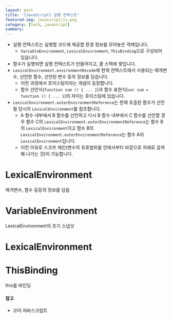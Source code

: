 ```yaml
---
layout: post
title: '[JavaScript] 실행 컨텍스트'
featured-img: javascript/js.png
category: [tech, javascript]
summary:
---
```


- 실행 컨텍스트는 실행할 코드에 제공할 환경 정보를 모아놓은 객체입니다.
  - `VariableEnvironment`, `LexicalEnvironment`, `ThisBinding`으로 구성되어 있습니다.
- 함수가 실행되면 실행 컨텍스트가 만들어지고, 콜 스택에 쌓입니다.
- `LexicalEnvironment.environmentRecode`에 현재 컨텍스트에서 사용되는 매개변수, 선언한 함수, 선언된 변수 등의 정보를 담습니다.
  - 이런 과정에서 호이스팅이라는 개념이 등장합니다.
  - 함수 선언식(`function sum () { ... }`)과 함수 표현식(`var sum = function () { ... }`)의 차이는 호이스팅에 있습니다.
- `LexicalEnvironment.outerEnvironmentReference`는 현재 호출된 함수가 선언될 당시의 `LexicalEnvironment`를 참조합니다.
  - A 함수 내부에서 B 함수를 선언하고 다시 B 함수 내부에서 C 함수를 선언할 경우 함수 C의 `LexicalEnvironment.outerEnvironmentReference`는 함수 B의 `LexicalEnvironment`이고 함수 B의 `LexicalEnvironment.outerEnvironmentReference`는 함수 A의 `LexicalEnvironment`입니다.
  - 이런 이유로 스코프 체인(변수의 유효범위를 안에서부터 바깥으로 차례로 검색해 나가는 것)이 가능합니다.

# LexicalEnvironment
매겨변수, 함수 등등의 정보를 담음

# VariableEnvironment
LexicalEnvironment의 초기 스냅샷

# LexicalEnvironment
# ThisBinding
this를 바인딩
#### 참고
- 코어 자바스크립트
